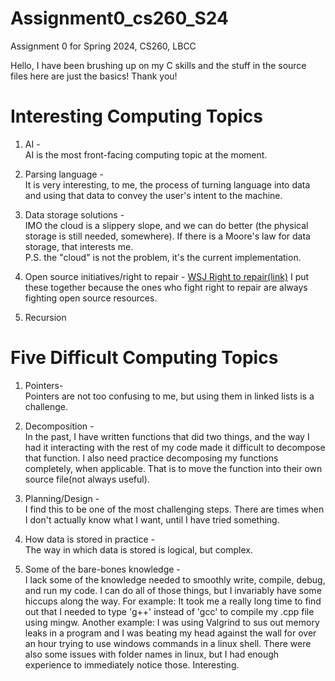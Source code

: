 # Assignment0_cs260_S24  
Assignment 0 for Spring 2024, CS260, LBCC  

Hello, I have been brushing up on my C skills and the stuff in the source files 
here are just the basics! Thank you!  


# Interesting Computing Topics  

1. AI -  
AI is the most front-facing computing topic at the moment.  

2. Parsing language -  
It is very interesting, to me, the process of turning language into data and using that data to 
convey the user's intent to the machine.  

3. Data storage solutions -  
IMO the cloud is a slippery slope, and we can do better (the physical storage is still needed, somewhere). If there is a Moore's law for data storage, that interests me.  
P.S. the "cloud" is not the problem, it's the current implementation.  

4. Open source initiatives/right to repair -  [WSJ Right to repair(link)](https://www.youtube.com/watch?v=0NCjoUx-KLI)
I put these together because the ones who fight right to repair are always fighting open source resources.  

5. Recursion  


# Five Difficult Computing Topics  

1. Pointers-  
Pointers are not too confusing to me, but using them in linked lists is a challenge.  

2. Decomposition -  
In the past, I have written functions that did two things, and the way I had it interacting with the rest of my code made it difficult to 
decompose that function. I also need practice decomposing my functions completely, when applicable. That is to move the function into their own source file(not always useful).  

3. Planning/Design -  
I find this to be one of the most challenging steps. There are times when I don't actually know what I want, until I have tried something.  

4. How data is stored in practice -  
The way in which data is stored is logical, but complex.  

5. Some of the bare-bones knowledge -  
I lack some of the knowledge needed to smoothly write, compile, debug, and run my code. I can do all of those things, but I invariably have some hiccups along the way. For example: It took me a really long time to find out that I needed to type 'g++' instead of 'gcc' to compile my .cpp file using mingw. Another example: I was using Valgrind to sus out memory leaks in a program and I was beating my head against the wall for over an hour trying to use windows commands in a linux shell. There were also some issues with folder names in linux, but I had enough experience to immediately notice those. Interesting.  